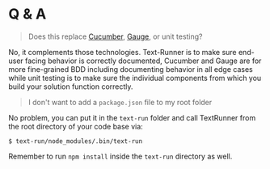 # Q & A

> Does this replace [Cucumber](https://cucumber.io), [Gauge](https://gauge.org),
> or unit testing?

No, it complements those technologies. Text-Runner is to make sure end-user
facing behavior is correctly documented, Cucumber and Gauge are for more
fine-grained BDD including documenting behavior in all edge cases while unit
testing is to make sure the individual components from which you build your
solution function correctly.

> I don't want to add a `package.json` file to my root folder

No problem, you can put it in the `text-run` folder and call TextRunner from the
root directory of your code base via:

```
$ text-run/node_modules/.bin/text-run
```

Remember to run `npm install` inside the `text-run` directory as well.

